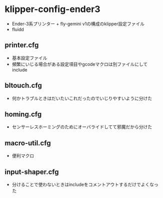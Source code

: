 # klipper-config-ender3

* Ender-3系プリンター + fly-gemini v1の構成のklipper設定ファイル
* fluidd

## printer.cfg

* 基本設定ファイル
* 頻繁にいじる場合がある設定項目やgcodeマクロは別ファイルにしてinclude

## bltouch.cfg

* 何かトラブルときはだいたいこれだったのでいじりやすいように分けた

## homing.cfg

* センサーレスホーミングのためにオーバライドしてて邪魔だから分けた

## macro-util.cfg

* 便利マクロ

## input-shaper.cfg

* 分けることで使わないときはincludeをコメントアウトするだけでよくなった

